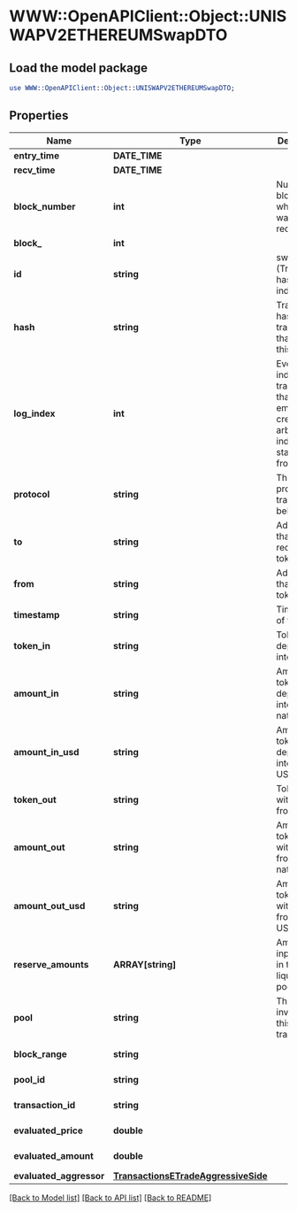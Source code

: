 # WWW::OpenAPIClient::Object::UNISWAPV2ETHEREUMSwapDTO

## Load the model package
```perl
use WWW::OpenAPIClient::Object::UNISWAPV2ETHEREUMSwapDTO;
```

## Properties
Name | Type | Description | Notes
------------ | ------------- | ------------- | -------------
**entry_time** | **DATE_TIME** |  | [optional] 
**recv_time** | **DATE_TIME** |  | [optional] 
**block_number** | **int** | Number of block in which entity was recorded. | [optional] 
**block_** | **int** |  | [optional] 
**id** | **string** | swap-(Transaction hash)-(Log index) | [optional] 
**hash** | **string** | Transaction hash of the transaction that emitted this event | [optional] 
**log_index** | **int** | Event log index. For transactions that don&#39;t emit event, create arbitrary index starting from 0 | [optional] 
**protocol** | **string** | The protocol this transaction belongs to | [optional] 
**to** | **string** | Address that received the tokens | [optional] 
**from** | **string** | Address that sent the tokens | [optional] 
**timestamp** | **string** | Timestamp of this event | [optional] 
**token_in** | **string** | Token deposited into pool | [optional] 
**amount_in** | **string** | Amount of token deposited into pool in native units | [optional] 
**amount_in_usd** | **string** | Amount of token deposited into pool in USD | [optional] 
**token_out** | **string** | Token withdrawn from pool | [optional] 
**amount_out** | **string** | Amount of token withdrawn from pool in native units | [optional] 
**amount_out_usd** | **string** | Amount of token withdrawn from pool in USD | [optional] 
**reserve_amounts** | **ARRAY[string]** | Amount of input tokens in the liquidity pool | [optional] 
**pool** | **string** | The pool involving this transaction | [optional] 
**block_range** | **string** |  | [optional] [readonly] 
**pool_id** | **string** |  | [optional] [readonly] 
**transaction_id** | **string** |  | [optional] [readonly] 
**evaluated_price** | **double** |  | [optional] [readonly] 
**evaluated_amount** | **double** |  | [optional] [readonly] 
**evaluated_aggressor** | [**TransactionsETradeAggressiveSide**](TransactionsETradeAggressiveSide.md) |  | [optional] 

[[Back to Model list]](../README.md#documentation-for-models) [[Back to API list]](../README.md#documentation-for-api-endpoints) [[Back to README]](../README.md)


